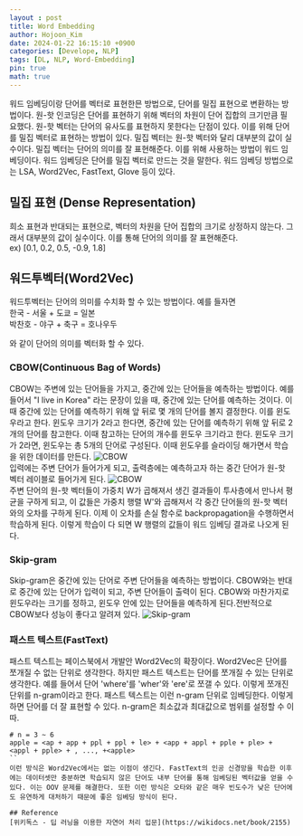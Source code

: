 ```yaml
---
layout : post
title: Word Embedding
author: Hojoon_Kim
date: 2024-01-22 16:15:10 +0900
categories: [Develope, NLP]
tags: [DL, NLP, Word-Embedding]
pin: true
math: true
---
```

워드 임베딩이랑 단어를 벡터로 표현한믄 방법으로, 단어를 밀집 표현으로 변환하는 방법이다. 원-핫 인코딩은 단어를 표현하기 위해 벡터의 차원이 단어 집합의 크기만큼 필요했다. 원-핫 벡터는 단어의 유사도를 표현하지 못한다는 단점이 있다. 이를 위해 단어를 밀집 벡터로 표현하는 방법이 있다. 밀집 벡터는 원-핫 벡터와 달리 대부분의 값이 실수이다. 밀집 벡터는 단어의 의미를 잘 표현해준다. 이를 위해 사용하는 방법이 워드 임베딩이다. 워드 임베딩은 단어를 밀집 벡터로 만드는 것을 말한다. 워드 임베딩 방법으로는 LSA, Word2Vec, FastText, Glove 등이 있다.

## 밀집 표현 (Dense Representation)
희소 표현과 반대되는 표현으로, 벡터의 차원을 단어 집합의 크기로 상정하지 않는다. 그래서 대부분의 값이 실수이다. 이를 통해 단어의 의미를 잘 표현해준다.  
ex) [0.1, 0.2, 0.5, -0.9, 1.8]

## 워드투벡터(Word2Vec)
워드투벡터는 단어의 의미를 수치화 할 수 있는 방법이다. 예를 들자면  
한국 - 서울 + 도쿄 = 일본   
박찬호 - 야구 + 축구 = 호나우두 

와 같이 단어의 의미를 벡터화 할 수 있다.

### CBOW(Continuous Bag of Words)
CBOW는 주변에 있는 단어들을 가지고, 중간에 있는 단어들을 예측하는 방법이다. 예를 들어서 "I live in Korea" 라는 문장이 있을 때, 중간에 있는 단어를 예측하는 것이다. 이때 중간에 있는 단어를 예측하기 위해 앞 뒤로 몇 개의 단어를 볼지 결정한다. 이를 윈도우라고 한다. 윈도우 크기가 2라고 한다면, 중간에 있는 단어를 예측하기 위해 앞 뒤로 2개의 단어를 참고한다. 이때 참고하는 단어의 개수를 윈도우 크기라고 한다. 윈도우 크기가 2라면, 윈도우는 총 5개의 단어로 구성된다. 이때 윈도우를 슬라이딩 해가면서 학습을 위한 데이터를 만든다. 
![CBOW](https://wikidocs.net/images/page/22660/word2vec_renew_2.PNG)    
입력에는 주변 단어가 들어가게 되고, 출력층에는 예측하고자 하는 중간 단어가 원-핫 벡터 레이블로 들어가게 된다.
![CBOW](https://wikidocs.net/images/page/22660/word2vec_renew_4.PNG)    
주변 단어의 원-핫 벡터들이 가중치 W가 곱해져서 생긴 결과들이 투사층에서 만나서 평균을 구하게 되고, 이 값들은 가중치 행렬 W'와 곱해져서 각 중간 단어들의 원-핫 벡터와의 오차를 구하게 된다. 이제 이 오차를 손실 함수로 backpropagation을 수행하면서 학습하게 된다. 이렇게 학습이 다 되면 W 행렬의 값들이 워드 임베딩 결과로 나오게 된다.

### Skip-gram
Skip-gram은 중간에 있는 단어로 주변 단어들을 예측하는 방법이다. CBOW와는 반대로 중간에 있는 단어가 입력이 되고, 주변 단어들이 출력이 된다. CBOW와 마찬가지로 윈도우라는 크기를 정하고, 윈도우 안에 있는 단어들을 예측하게 된다.전반적으로 CBOW보다 성능이 좋다고 알려져 있다.
![Skip-gram](https://wikidocs.net/images/page/22660/skipgram_dataset.PNG)

### 패스트 텍스트(FastText)
패스트 텍스트는 페이스북에서 개발안 Word2Vec의 확장이다. Word2Vec은 단어를 쪼개질 수 없는 단위로 생각한다. 하지만 패스트 텍스트는 단어를 쪼개질 수 있는 단위로 생각한다. 예를 들어서 단어 'where'를 'wher'와 'ere'로 쪼갤 수 있다. 이렇게 쪼개진 단위를 n-gram이라고 한다. 패스트 텍스트는 이런 n-gram 단위로 임베딩한다. 이렇게 하면 단어를 더 잘 표현할 수 있다.  n-gram은 최소값과 최대값으로 범위를 설정할 수 이따.
```
# n = 3 ~ 6
apple = <ap + app + ppl + ppl + le> + <app + appl + pple + ple> + <appl + pple> + , ..., +<apple>
``
이런 방식은 Word2Vec에서는 없는 이점이 생긴다. FastText의 인공 신경망을 학습한 이후에는 데이터셋만 충분하면 학습되지 않은 단어도 내부 단어를 통해 임베딩된 벡터값을 얻을 수 있다. 이는 OOV 문제를 해결한다. 또한 이런 방식은 오타와 같은 매우 빈도수가 낮은 단어에도 유연하게 대처하기 때문에 좋은 임베딩 방식이 된다.

## Reference
[위키독스 - 딥 러닝을 이용한 자연어 처리 입문](https://wikidocs.net/book/2155)